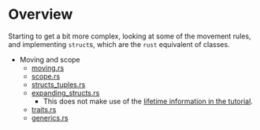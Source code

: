 # Overview

Starting to get a bit more complex, looking at some of the movement rules, and implementing `struct`s, which are the `rust` equivalent of classes.

* Moving and scope
  * [moving.rs](../2.structs_enums/moving.rs)
  * [scope.rs](../2.structs_enums/scope.rs)
  * [structs_tuples.rs](../2.structs_enums/structs_tuples.rs)
  * [expanding_structs.rs](../2.structs_enums/expanding_structs.rs)
    * This does not make use of the [lifetime information in the tutorial](https://stevedonovan.github.io/rust-gentle-intro/2-structs-enums-lifetimes.html#lifetimes-start-to-bite).
  * [traits.rs](../2.structs_enums/traits.rs)
  * [generics.rs](../2.structs_enums/generics.rs)
